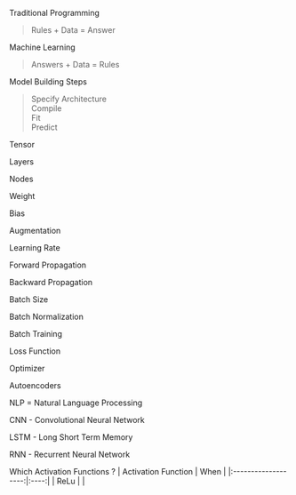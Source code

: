 Traditional Programming
> Rules + Data = Answer

Machine Learning
> Answers + Data = Rules

Model Building Steps
> Specify Architecture<br>Compile<br>Fit<br>Predict

Tensor

Layers

Nodes

Weight

Bias

Augmentation

Learning Rate

Forward Propagation

Backward Propagation

Batch Size

Batch Normalization

Batch Training

Loss Function

Optimizer

Autoencoders

NLP = Natural Language Processing

CNN - Convolutional Neural Network

LSTM - Long Short Term Memory

RNN - Recurrent Neural Network

Which Activation Functions ?
| Activation Function | When |
|:-------------------:|:----:|
| ReLu | |

